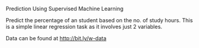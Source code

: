 Prediction Using Supervised Machine Learning

Predict the percentage of an student based on the no. of study hours.
This is a simple linear regression task as it involves just 2 variables.

Data can be found at http://bit.ly/w-data
